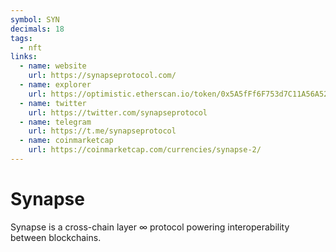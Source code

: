 ```yaml
---
symbol: SYN
decimals: 18
tags:
  - nft
links:
  - name: website
    url: https://synapseprotocol.com/
  - name: explorer
    url: https://optimistic.etherscan.io/token/0x5A5fFf6F753d7C11A56A52FE47a177a87e431655
  - name: twitter
    url: https://twitter.com/synapseprotocol
  - name: telegram
    url: https://t.me/synapseprotocol
  - name: coinmarketcap
    url: https://coinmarketcap.com/currencies/synapse-2/
---
```


# Synapse

Synapse is a cross-chain layer ∞ protocol powering interoperability between blockchains.
